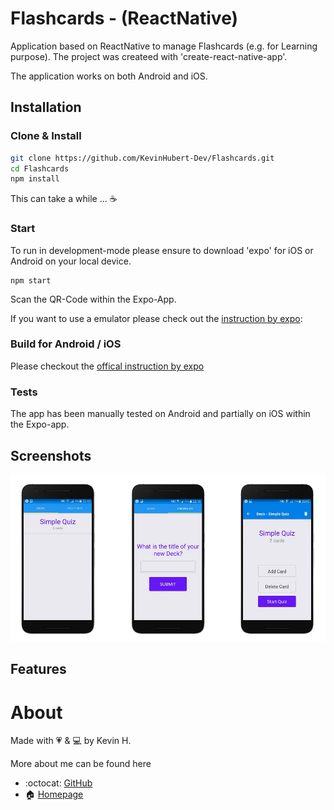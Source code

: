 # Flashcards - (ReactNative)

Application based on ReactNative to manage Flashcards (e.g. for Learning purpose). 
The project was createed with 'create-react-native-app'.

The application works on both Android and iOS.


## Installation

### Clone & Install
``` bash
git clone https://github.com/KevinHubert-Dev/Flashcards.git
cd Flashcards
npm install
```
This can take a while ... ☕️

### Start

To run in development-mode please ensure to download 'expo' for iOS or Android on your local device.

```
npm start
```
Scan the QR-Code within the Expo-App.

If you want to use a emulator please check out the [instruction by expo](https://docs.expo.io/versions/latest/workflow/android-studio-emulator):


### Build for Android / iOS
Please checkout the [offical instruction by expo](https://docs.expo.io/versions/v29.0.0/distribution/building-standalone-apps)

### Tests
The app has been manually tested on Android and partially on iOS within the Expo-app.

## Screenshots

![Dashboard](/screenshots/1.jpg?raw=true)


## Features


# About

Made with 💗 & 💻 by Kevin H.

More about me can be found here
- :octocat: [GitHub](https://github.com/KevinHubert-Dev) 
- 🏠 [Homepage](http://Kevin-Hubert.de/)